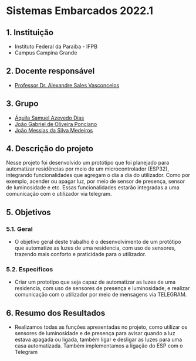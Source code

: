 # Sistemas Embarcados 2022.1

## 1. Instituição

-   Instituto Federal da Paraíba - IFPB
-   Campus Campina Grande

## 2. Docente responsável

-   [Professor Dr. Alexandre Sales Vasconcelos](https://github.com/alexandresvifpb)

## 3. Grupo

-   [Áquila Samuel Azevedo Dias](https://github.com/aquilsamuel)
-   [João Gabriel de Oliveira Ponciano](https://github.com/Jotage777)
-   [João Messias da Silva Medeiros](https://github.com/Messias443)

## 4. Descrição do projeto

Nesse projeto foi desenvolvido um protótipo que foi planejado para automatizar residências por meio de um microcontrolador (ESP32), integrando funcionalidades que agregam o dia a dia do utilizador. Como por exemplo, acender ou apagar luz, por meio de sensor de presença, sensor de luminosidade e etc. Essas funcionalidades estarão integradas a uma comunicação com o utilizador via telegram.

## 5. Objetivos

### 5.1. Geral

-   O objetivo geral deste trabalho é o desenvolvimento de um protótipo que automatize as luzes de uma residencia, com uso de sensores, trazendo mais conforto e praticidade para o utilizador.

### 5.2. Específicos

-   Criar um prototipo que seja capaz de automatizar as luzes de uma residencia, com uso de sensores de presença e luminosidade, e realizar comunicação com o utilizador por meio de mensagens via TELEGRAM.

## 6. Resumo dos Resultados

-   Realizamos todas as funções apresentadas no projeto, como utilizar os sensores de luminosidade e de presença para avisar quando a luz estava apagada ou ligada, também ligar e desligar as luzes para uma casa automatizada. Também implementamos a ligação do ESP com o Telegram
